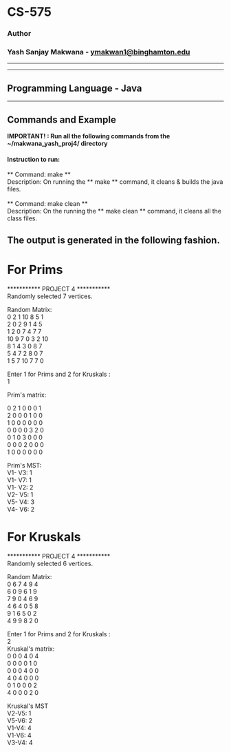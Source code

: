 # CS-575
### Author
### Yash Sanjay Makwana - ymakwan1@binghamton.edu
-----------------------------------------------------------------------
-----------------------------------------------------------------------
## Programming Language - Java
-----------------------------------------------------------------------
## Commands and Example 

 **IMPORTANT! : Run all the following commands from the ~/makwana_yash_proj4/ directory**

#### Instruction to run:
** Command: make **  
 Description: On running the ** make ** command, it cleans & builds the java files. 
 <br>
 <br>
** Command: make clean ** <br>
 Description: On the running the ** make clean ** command, it cleans all the class files. <br>

 ## The output is generated in the following fashion. <br>

 # For Prims <br>
 *********** PROJECT 4 *********** <br>
Randomly selected 7 vertices. <br>

Random Matrix:<br>
0 2 1 10 8 5 1 <br>
2 0 2 9 1 4 5 <br>
1 2 0 7 4 7 7 <br>
10 9 7 0 3 2 10 <br>
8 1 4 3 0 8 7 <br>
5 4 7 2 8 0 7 <br>
1 5 7 10 7 7 0 <br>

Enter 1 for Prims and 2 for Kruskals : <br>
1 <br>

Prim's matrix: <br>

0 2 1 0 0 0 1<br>
2 0 0 0 1 0 0<br>
1 0 0 0 0 0 0<br>
0 0 0 0 3 2 0<br>
0 1 0 3 0 0 0<br>
0 0 0 2 0 0 0<br>
1 0 0 0 0 0 0<br>

Prim's MST:<br>
V1- V3: 1<br>
V1- V7: 1<br>
V1- V2: 2<br>
V2- V5: 1<br>
V5- V4: 3<br>
V4- V6: 2<br>


# For Kruskals <br>
*********** PROJECT 4 ***********<br>
Randomly selected 6 vertices.<br>

Random Matrix:<br>
0 6 7 4 9 4 <br>
6 0 9 6 1 9 <br>
7 9 0 4 6 9 <br>
4 6 4 0 5 8 <br>
9 1 6 5 0 2 <br>
4 9 9 8 2 0 <br>

Enter 1 for Prims and 2 for Kruskals : <br>
2<br>
Kruskal's matrix:<br>
0 0 0 4 0 4 <br>
0 0 0 0 1 0 <br>
0 0 0 4 0 0 <br>
4 0 4 0 0 0 <br>
0 1 0 0 0 2 <br>
4 0 0 0 2 0 <br>

Kruskal's MST<br>
V2-V5: 1<br>
V5-V6: 2<br>
V1-V4: 4<br>
V1-V6: 4<br>
V3-V4: 4<br>